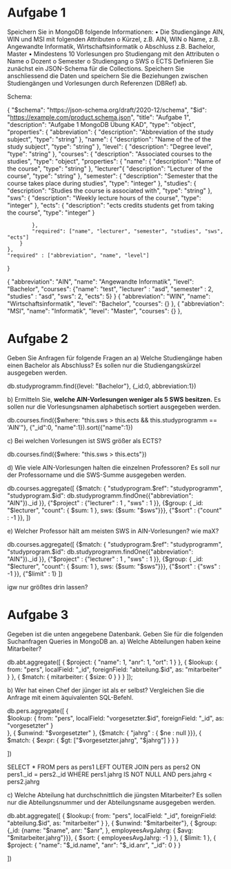 # Aufgabe 1
Speichern Sie in MongoDB folgende Informationen:
• Die Studiengänge AIN, WIN und MSI mit folgenden Attributen
o Kürzel, z.B. AIN, WIN
o Name, z.B. Angewandte Informatik, Wirtschaftsinformatik
o Abschluss z.B. Bachelor, Master
• Mindestens 10 Vorlesungen pro Studiengang mit den Attributen
o Name
o Dozent
o Semester
o Studiengang
o SWS
o ECTS
Definieren Sie zunächst ein JSON-Schema für die Collections. Speichern Sie
anschliessend die Daten und speichern Sie die Beziehungen zwischen
Studiengängen und Vorlesungen durch Referenzen (DBRef) ab.

Schema:

{
  "$schema": "https://json-schema.org/draft/2020-12/schema",
  "$id": "https://example.com/product.schema.json",
  "title": "Aufgabe 1",
  "description": "Aufgabe 1 MongoDB Übung KAD",
  "type": "object",
    "properties": {
        "abbreviation": {
            "description": "Abbreviation of the study subject",
            "type": "string"
        },
        "name": {
            "description": "Name of the of the study subject",
            "type": "string"
        },
        "level": {
            "description": "Degree level",
            "type": "string"
        },
        "courses": {
            "description": "Associated courses to the studies",
            "type": "object",
            "properties": {
                "name": {
                    "description": "Name of the course",
                    "type": "string"
                },
                "lecturer"{
                    "description": "Lecturer of the course",
                    "type": "string"
                },
                "semester": {
                    "description": "Semester that the course takes place during studies",
                    "type": "integer"
                },
                "studies": {
                    "description": "Studies the course is associated with",
                    "type": "string"
                },
                "sws": {
                    "description": "Weekly lecture hours  of the course",
                    "type": "integer"
                },
                "ects": {
                    "description": "ects credits students get from taking the course",
                    "type": "integer"
                }

            },
            "required": ["name", "lecturer", "semester", "studies", "sws", "ects"] 
        }
    },
    "required" : ["abbreviation", "name", "level"]
}


{
    "abbreviation": "AIN",
    "name": "Angewandte Informatik",
    "level": "Bachelor",
    "courses": {"name": "test", "lecturer" : "asd", "semester" : 2, "studies" : "asd", "sws": 2, "ects": 5}
}
{
    "abbreviation": "WIN",
    "name": "Wirtschaftsinformatik",
    "level": "Bachelor",
    "courses": {}
},
{
    "abbreviation": "MSI",
    "name": "Informatik",
    "level": "Master",
    "courses": {}
},



# Aufgabe 2
Geben Sie Anfragen für folgende Fragen an
a) Welche Studiengänge haben einen Bachelor als Abschluss? Es sollen nur die
Studiengangskürzel ausgegeben werden.

db.studyprogramm.find({level: "Bachelor"}, {_id:0, abbreviation:1})

b) Ermitteln Sie, **welche AIN-Vorlesungen weniger als 5 SWS besitzen.** Es sollen nur
die Vorlesungsnamen alphabetisch sortiert ausgegeben werden.

db.courses.find({$where: "this.sws > this.ects && this.studyprogramm == 'AIN'"}, {"_id":0, "name":1}).sort({"name":1})

c) Bei welchen Vorlesungen ist SWS größer als ECTS?

db.courses.find({$where: "this.sws > this.ects"})

d) Wie viele AIN-Vorlesungen halten die einzelnen Professoren? Es soll nur der
Professorname und die SWS-Summe ausgegeben werden.

db.courses.aggregate([
    {$match: { 
        "studyprogram.$ref": "studyprogramm",
        "studyprogram.$id": db.studyprogramm.findOne({"abbreviation": "AIN"})._id
    }},
    {"$project" : {"lecturer" : 1 , "sws" : 1 }},
    {$group: { _id: "$lecturer", "count": { $sum: 1 }, sws: {$sum: "$sws"}}},
    {"$sort" : {"count" : -1 }},
])

e) Welcher Professor hält am meisten SWS in AIN-Vorlesungen? wie maX?

db.courses.aggregate([
    {$match: { 
        "studyprogram.$ref": "studyprogramm",
        "studyprogram.$id": db.studyprogramm.findOne({"abbreviation": "AIN"})._id
    }},
    {"$project" : {"lecturer" : 1 , "sws" : 1 }},
    {$group: { _id: "$lecturer", "count": { $sum: 1 }, sws: {$sum: "$sws"}}},
    {"$sort" : {"sws" : -1 }},
    {"$limit" : 1}
])

igw nur größtes drin lassen?


# Aufgabe 3
Gegeben ist die unten angegebene Datenbank.
Geben Sie für die folgenden Suchanfragen Queries in MongoDB an.
a)
Welche Abteilungen haben keine Mitarbeiter?

db.abt.aggregate([
    {
    $project: { "name": 1, "anr": 1, "ort": 1 } 
    },
    {
        $lookup: {
            from: "pers",
            localField: "_id",
            foreignField: "abteilung.$id",
            as: "mitarbeiter"
        }
    },
    { 
        $match: { mitarbeiter: { $size: 0 } } 
    }
]);

b)
Wer hat einen Chef der jünger ist als er selbst? Vergleichen Sie die Anfrage mit
einem äquivalenten SQL-Befehl.

db.pers.aggregate([
    {    
        $lookup: {
            from: "pers",
            localField: "vorgesetzter.$id",
            foreignField: "_id",
            as: "vorgesetzter"
        }    
    },
  { $unwind: "$vorgesetzter" },
   {$match: { "jahrg" : { $ne : null }}},
  { $match: { $expr: { $gt: ["$vorgesetzter.jahrg", "$jahrg"] } } }
    
    
])

SELECT * 
FROM pers as pers1
LEFT OUTER JOIN pers as pers2 ON pers1._id = pers2._id
WHERE pers1.jahrg IS NOT NULL AND pers.jahrg < pers2.jahrg




c)
Welche Abteilung hat durchschnittlich die jüngsten Mitarbeiter? Es sollen nur die
Abteilungsnummer und der Abteilungsname ausgegeben werden.

db.abt.aggregate([
    {
        $lookup:{
            from: "pers",
            localField: "_id",
            foreignField: "abteilung.$id",
            as: "mitarbeiter"
       }
    },
  { $unwind: "$mitarbeiter"},
  { $group: {_id: {name: "$name", anr: "$anr", }, employeesAvgJahrg: { $avg: "$mitarbeiter.jahrg"}}},
  { $sort: { employeesAvgJahrg: -1 } }, 
  { $limit: 1 },
  { $project: { "name": "$_id.name", "anr": "$_id.anr", "_id": 0 } }
  
])